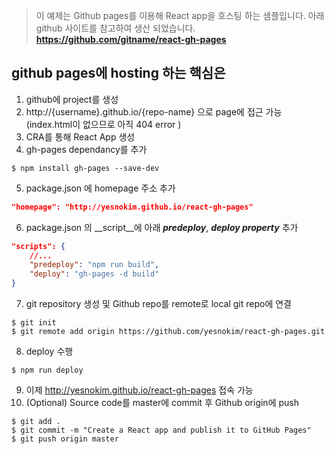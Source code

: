 > 이 예제는 Github pages를 이용해 React app을 호스팅 하는 샘플입니다.
> 아래 github 사이트를 참고하여 생산 되었습니다.
__https://github.com/gitname/react-gh-pages__


## github pages에 hosting 하는 핵심은
1. github에 project를 생성
2. http://{username}.github.io/{repo-name} 으로 page에 접근 가능 (index.html이 없으므로 아직 404 error )
3. CRA를 통해 React App 생성
4. gh-pages dependancy를 추가
``` command
$ npm install gh-pages --save-dev
```
5. package.json 에 homepage 주소 추가
``` json
"homepage": "http://yesnokim.github.io/react-gh-pages"
```
6. package.json 의 __script__에 아래 ___predeploy___, ___deploy property___ 추가
```json
"scripts": {
    //...
    "predeploy": "npm run build",
    "deploy": "gh-pages -d build"
}
```
7. git repository 생성 및 Github repo를 remote로 local git repo에 연결
```shell
$ git init
$ git remote add origin https://github.com/yesnokim/react-gh-pages.git
```
8. deploy 수행
```shell
$ npm run deploy
```
9. 이제 http://yesnokim.github.io/react-gh-pages 접속 가능
10. (Optional) Source code를 master에 commit 후 Github origin에 push
```
$ git add .
$ git commit -m "Create a React app and publish it to GitHub Pages"
$ git push origin master
```
